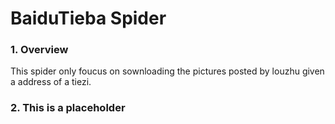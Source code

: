 # BaiduTieba Spider  
  
### 1. Overview  
  
This spider only foucus on sownloading the pictures posted by louzhu given a address of a tiezi.  
  
### 2. This is a placeholder
